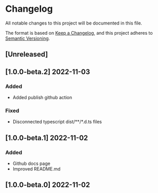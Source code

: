 # Changelog
All notable changes to this project will be documented in this file.

The format is based on [Keep a Changelog](https://keepachangelog.com/en/1.0.0/),
and this project adheres to [Semantic Versioning](https://semver.org/spec/v2.0.0.html).

## [Unreleased]

## [1.0.0-beta.2] 2022-11-03
### Added
- Added publish github action

### Fixed
- Disconnected typescript dist/**/*.d.ts files

## [1.0.0-beta.1] 2022-11-02
### Added
- Github docs page
- Improved README.md

## [1.0.0-beta.0] 2022-11-02
